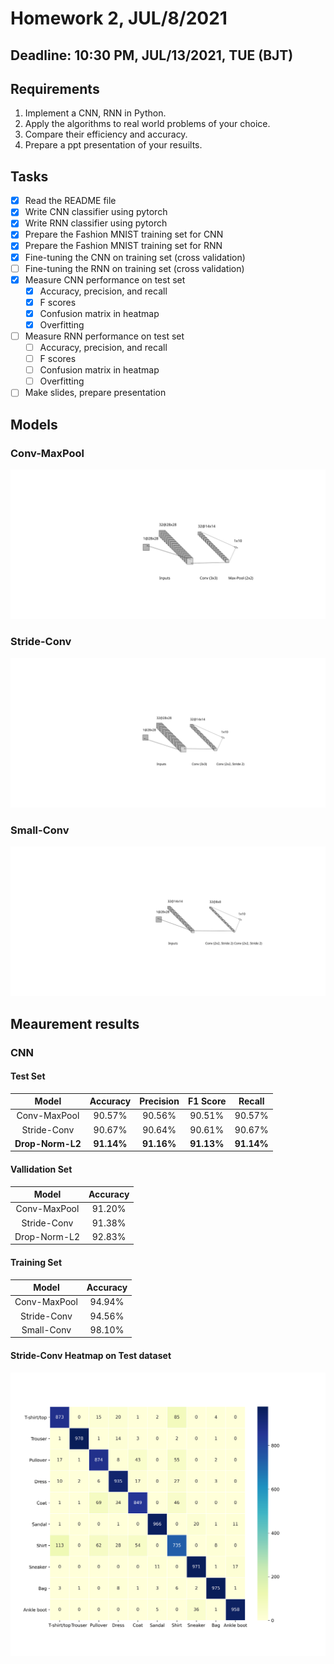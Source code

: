 # Homework 2, JUL/8/2021

## Deadline: 10:30 PM, JUL/13/2021, TUE (BJT)

## Requirements
1. Implement a CNN, RNN in Python.
2. Apply the algorithms to real world problems of your choice.
3. Compare their efficiency and accuracy.
4. Prepare a ppt presentation of your resuilts.

## Tasks
- [x] Read the README file
- [x] Write CNN classifier using pytorch
- [x] Write RNN classifier using pytorch
- [x] Prepare the Fashion MNIST training set for CNN
- [x] Prepare the Fashion MNIST training set for RNN
- [x] Fine-tuning the CNN on training set (cross validation)
- [ ] Fine-tuning the RNN on training set (cross validation)
- [x] Measure CNN performance on test set
    - [x] Accuracy, precision, and recall
    - [x] F scores
    - [x] Confusion matrix in heatmap
    - [x] Overfitting
- [ ] Measure RNN performance on test set
    - [ ] Accuracy, precision, and recall
    - [ ] F scores
    - [ ] Confusion matrix in heatmap
    - [ ] Overfitting
- [ ] Make slides, prepare presentation

## Models
### Conv-MaxPool
![Conv-MaxPool](./plots/arch_conv_pool.svg)
### Stride-Conv
![Stride-Conv](./plots/arch_conv_conv_stride.svg)
### Small-Conv
![Small-Conv](./plots/arch_smallconv_conv_stride.svg)
## Meaurement results
### CNN

#### Test Set
| Model       | Accuracy    | Precision     | F1 Score      | Recall       |
|   :----:    |    :----:   |     :----:    |   :---:       |  :---:       |
| Conv-MaxPool | 90.57%      | 90.56%        | 90.51%        | 90.57%       |
| Stride-Conv | 90.67%      | 90.64%        | 90.61%        | 90.67%       |
| **Drop-Norm-L2**  | **91.14%**      | **91.16%**        | **91.13%**        | **91.14%**       |

#### Vallidation Set
| Model       | Accuracy    |
|   :----:    |    :----:   |
| Conv-MaxPool | 91.20%      |
| Stride-Conv | 91.38%      |
| Drop-Norm-L2  | 92.83%      |

#### Training Set
| Model       | Accuracy    |
|   :----:    |    :----:   |
| Conv-MaxPool | 94.94%      |
| Stride-Conv | 94.56%      |
| Small-Conv  | 98.10%      |

#### Stride-Conv Heatmap on Test dataset
![Heatmap](./plots/heat_map.png)